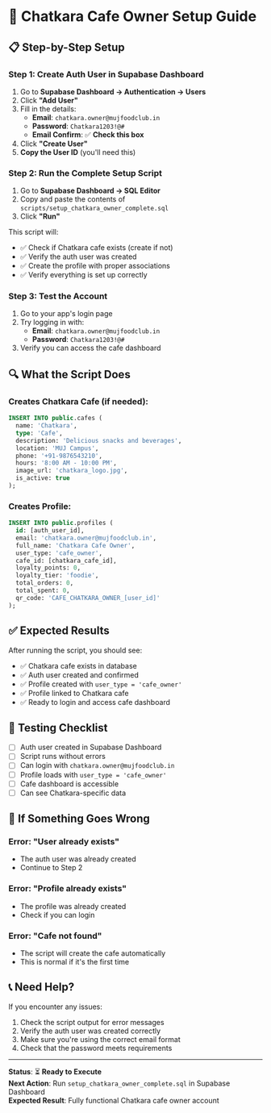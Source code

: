 # 🏪 Chatkara Cafe Owner Setup Guide

## 📋 **Step-by-Step Setup**

### **Step 1: Create Auth User in Supabase Dashboard**

1. Go to **Supabase Dashboard → Authentication → Users**
2. Click **"Add User"**
3. Fill in the details:
   - **Email**: `chatkara.owner@mujfoodclub.in`
   - **Password**: `Chatkara1203!@#`
   - **Email Confirm**: ✅ **Check this box**
4. Click **"Create User"**
5. **Copy the User ID** (you'll need this)

### **Step 2: Run the Complete Setup Script**

1. Go to **Supabase Dashboard → SQL Editor**
2. Copy and paste the contents of `scripts/setup_chatkara_owner_complete.sql`
3. Click **"Run"**

This script will:
- ✅ Check if Chatkara cafe exists (create if not)
- ✅ Verify the auth user was created
- ✅ Create the profile with proper associations
- ✅ Verify everything is set up correctly

### **Step 3: Test the Account**

1. Go to your app's login page
2. Try logging in with:
   - **Email**: `chatkara.owner@mujfoodclub.in`
   - **Password**: `Chatkara1203!@#`
3. Verify you can access the cafe dashboard

## 🔍 **What the Script Does**

### **Creates Chatkara Cafe (if needed):**
```sql
INSERT INTO public.cafes (
  name: 'Chatkara',
  type: 'Cafe',
  description: 'Delicious snacks and beverages',
  location: 'MUJ Campus',
  phone: '+91-9876543210',
  hours: '8:00 AM - 10:00 PM',
  image_url: 'chatkara_logo.jpg',
  is_active: true
);
```

### **Creates Profile:**
```sql
INSERT INTO public.profiles (
  id: [auth_user_id],
  email: 'chatkara.owner@mujfoodclub.in',
  full_name: 'Chatkara Cafe Owner',
  user_type: 'cafe_owner',
  cafe_id: [chatkara_cafe_id],
  loyalty_points: 0,
  loyalty_tier: 'foodie',
  total_orders: 0,
  total_spent: 0,
  qr_code: 'CAFE_CHATKARA_OWNER_[user_id]'
);
```

## ✅ **Expected Results**

After running the script, you should see:
- ✅ Chatkara cafe exists in database
- ✅ Auth user created and confirmed
- ✅ Profile created with `user_type = 'cafe_owner'`
- ✅ Profile linked to Chatkara cafe
- ✅ Ready to login and access cafe dashboard

## 🧪 **Testing Checklist**

- [ ] Auth user created in Supabase Dashboard
- [ ] Script runs without errors
- [ ] Can login with `chatkara.owner@mujfoodclub.in`
- [ ] Profile loads with `user_type = 'cafe_owner'`
- [ ] Cafe dashboard is accessible
- [ ] Can see Chatkara-specific data

## 🚨 **If Something Goes Wrong**

### **Error: "User already exists"**
- The auth user was already created
- Continue to Step 2

### **Error: "Profile already exists"**
- The profile was already created
- Check if you can login

### **Error: "Cafe not found"**
- The script will create the cafe automatically
- This is normal if it's the first time

## 📞 **Need Help?**

If you encounter any issues:
1. Check the script output for error messages
2. Verify the auth user was created correctly
3. Make sure you're using the correct email format
4. Check that the password meets requirements

---

**Status**: ⏳ **Ready to Execute**  
**Next Action**: Run `setup_chatkara_owner_complete.sql` in Supabase Dashboard  
**Expected Result**: Fully functional Chatkara cafe owner account
